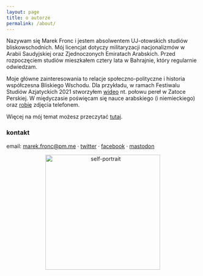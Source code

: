 ```yaml
---
layout: page
title: o autorze
permalink: /about/
---
```


Nazywam się Marek Fronc i jestem absolwentem UJ-otowskich studiów bliskowschodnich. Mój licencjat dotyczy militaryzacji nacjonalizmów w Arabii Saudyjskiej oraz Zjednoczonych Emiratach Arabskich. Przed rozpoczęciem studiów mieszkałem cztery lata w Bahrajnie, który regularnie odwiedzam.

Moje główne zainteresowania to relacje społeczno-polityczne i historia współczesna Bliskiego Wschodu. Dla przykładu, w ramach Festiwalu Studiów Azjatyckich 2021 stworzyłem [wideo](https://www.youtube.com/watch?v=ST6vbuUlQ8E) nt. połowu pereł w Zatoce Perskiej. W międyczasie poświęcam się nauce arabskiego (i niemieckiego) oraz [robię](https://instagram.com/abumarkey) zdjęcia telefonem. 

Więcej na mój temat możesz przeczytać [tutaj](https://abumarkey.github.io/). 

### kontakt

email: marek.fronc@pm.me · [twitter](https://twitter.com/arabizmy) · [facebook](https://www.facebook.com/arabizmy) · <a rel="me" href="https://101010.pl/@marc">mastodon</a>

<center><img src="https://i.postimg.cc/0N2VRbhh/D146074-E-0-C75-434-C-8-B13-F627-C0382682.png" alt="self-portrait" width="300" /></center>

